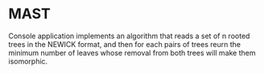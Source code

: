 # MAST
Console application implements an algorithm that reads a set of n rooted trees in the NEWICK format, and then for each pairs of trees reurn the minimum number of leaves whose removal from both trees will make them isomorphic.
